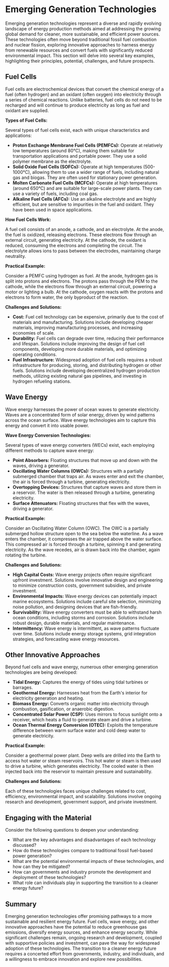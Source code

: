 # Emerging Generation Technologies

Emerging generation technologies represent a diverse and rapidly evolving landscape of energy production methods aimed at addressing the growing global demand for cleaner, more sustainable, and efficient power sources. These technologies often move beyond traditional fossil fuel combustion and nuclear fission, exploring innovative approaches to harness energy from renewable resources and convert fuels with significantly reduced environmental impact. This section will delve into several key examples, highlighting their principles, potential, challenges, and future prospects.

## Fuel Cells

Fuel cells are electrochemical devices that convert the chemical energy of a fuel (often hydrogen) and an oxidant (often oxygen) into electricity through a series of chemical reactions. Unlike batteries, fuel cells do not need to be recharged and will continue to produce electricity as long as fuel and oxidant are supplied.

**Types of Fuel Cells:**

Several types of fuel cells exist, each with unique characteristics and applications:

*   **Proton Exchange Membrane Fuel Cells (PEMFCs):** Operate at relatively low temperatures (around 80°C), making them suitable for transportation applications and portable power. They use a solid polymer membrane as the electrolyte.
*   **Solid Oxide Fuel Cells (SOFCs):** Operate at high temperatures (500-1000°C), allowing them to use a wider range of fuels, including natural gas and biogas. They are often used for stationary power generation.
*   **Molten Carbonate Fuel Cells (MCFCs):** Operate at high temperatures (around 650°C) and are suitable for large-scale power plants. They can use a variety of fuels, including coal gas.
*   **Alkaline Fuel Cells (AFCs):** Use an alkaline electrolyte and are highly efficient, but are sensitive to impurities in the fuel and oxidant. They have been used in space applications.

**How Fuel Cells Work:**

A fuel cell consists of an anode, a cathode, and an electrolyte. At the anode, the fuel is oxidized, releasing electrons. These electrons flow through an external circuit, generating electricity. At the cathode, the oxidant is reduced, consuming the electrons and completing the circuit. The electrolyte allows ions to pass between the electrodes, maintaining charge neutrality.

**Practical Example:**

Consider a PEMFC using hydrogen as fuel. At the anode, hydrogen gas is split into protons and electrons. The protons pass through the PEM to the cathode, while the electrons flow through an external circuit, powering a motor or lighting a bulb. At the cathode, oxygen reacts with the protons and electrons to form water, the only byproduct of the reaction.

**Challenges and Solutions:**

*   **Cost:** Fuel cell technology can be expensive, primarily due to the cost of materials and manufacturing. Solutions include developing cheaper materials, improving manufacturing processes, and increasing economies of scale.
*   **Durability:** Fuel cells can degrade over time, reducing their performance and lifespan. Solutions include improving the design of fuel cell components, developing more durable materials, and optimizing operating conditions.
*   **Fuel Infrastructure:** Widespread adoption of fuel cells requires a robust infrastructure for producing, storing, and distributing hydrogen or other fuels. Solutions include developing decentralized hydrogen production methods, utilizing existing natural gas pipelines, and investing in hydrogen refueling stations.

## Wave Energy

Wave energy harnesses the power of ocean waves to generate electricity. Waves are a concentrated form of solar energy, driven by wind patterns across the ocean surface. Wave energy technologies aim to capture this energy and convert it into usable power.

**Wave Energy Conversion Technologies:**

Several types of wave energy converters (WECs) exist, each employing different methods to capture wave energy:

*   **Point Absorbers:** Floating structures that move up and down with the waves, driving a generator.
*   **Oscillating Water Columns (OWCs):** Structures with a partially submerged chamber that traps air. As waves enter and exit the chamber, the air is forced through a turbine, generating electricity.
*   **Overtopping Devices:** Structures that capture waves and store them in a reservoir. The water is then released through a turbine, generating electricity.
*   **Surface Attenuators:** Floating structures that flex with the waves, driving a generator.

**Practical Example:**

Consider an Oscillating Water Column (OWC). The OWC is a partially submerged hollow structure open to the sea below the waterline. As a wave enters the chamber, it compresses the air trapped above the water surface. This compressed air is forced through a turbine, spinning it and generating electricity. As the wave recedes, air is drawn back into the chamber, again rotating the turbine.

**Challenges and Solutions:**

*   **High Capital Costs:** Wave energy projects often require significant upfront investment. Solutions involve innovative design and engineering to minimize construction costs, government subsidies, and private investment.
*   **Environmental Impacts:** Wave energy devices can potentially impact marine ecosystems. Solutions include careful site selection, minimizing noise pollution, and designing devices that are fish-friendly.
*   **Survivability:** Wave energy converters must be able to withstand harsh ocean conditions, including storms and corrosion. Solutions include robust design, durable materials, and regular maintenance.
*   **Intermittency:** Wave energy is intermittent, as wave patterns fluctuate over time. Solutions include energy storage systems, grid integration strategies, and forecasting wave energy resources.

## Other Innovative Approaches

Beyond fuel cells and wave energy, numerous other emerging generation technologies are being developed:

*   **Tidal Energy:** Captures the energy of tides using tidal turbines or barrages.
*   **Geothermal Energy:** Harnesses heat from the Earth's interior for electricity generation and heating.
*   **Biomass Energy:** Converts organic matter into electricity through combustion, gasification, or anaerobic digestion.
*   **Concentrated Solar Power (CSP):** Uses mirrors to focus sunlight onto a receiver, which heats a fluid to generate steam and drive a turbine.
*   **Ocean Thermal Energy Conversion (OTEC):** Exploits the temperature difference between warm surface water and cold deep water to generate electricity.

**Practical Example:**

Consider a geothermal power plant. Deep wells are drilled into the Earth to access hot water or steam reservoirs. This hot water or steam is then used to drive a turbine, which generates electricity. The cooled water is then injected back into the reservoir to maintain pressure and sustainability.

**Challenges and Solutions:**

Each of these technologies faces unique challenges related to cost, efficiency, environmental impact, and scalability. Solutions involve ongoing research and development, government support, and private investment.

## Engaging with the Material

Consider the following questions to deepen your understanding:

*   What are the key advantages and disadvantages of each technology discussed?
*   How do these technologies compare to traditional fossil fuel-based power generation?
*   What are the potential environmental impacts of these technologies, and how can they be mitigated?
*   How can governments and industry promote the development and deployment of these technologies?
*   What role can individuals play in supporting the transition to a cleaner energy future?

## Summary

Emerging generation technologies offer promising pathways to a more sustainable and resilient energy future. Fuel cells, wave energy, and other innovative approaches have the potential to reduce greenhouse gas emissions, diversify energy sources, and enhance energy security. While significant challenges remain, ongoing research and development, coupled with supportive policies and investment, can pave the way for widespread adoption of these technologies. The transition to a cleaner energy future requires a concerted effort from governments, industry, and individuals, and a willingness to embrace innovation and explore new possibilities.